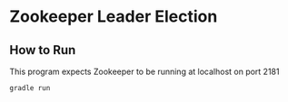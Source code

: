 # Zookeeper Leader Election


## How to Run

This program expects Zookeeper to be running at localhost on port 2181

```
gradle run
```


